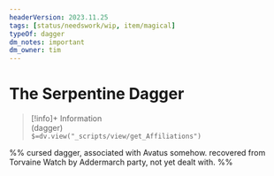 ```yaml
---
headerVersion: 2023.11.25
tags: [status/needswork/wip, item/magical]
typeOf: dagger
dm_notes: important
dm_owner: tim
---
```

# The Serpentine Dagger
>[!info]+ Information  
> (dagger)  
> `$=dv.view("_scripts/view/get_Affiliations")`


%%
cursed dagger, associated with Avatus somehow. recovered from Torvaine Watch by Addermarch party, not yet dealt with. 
%%